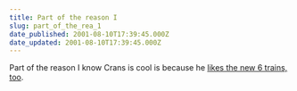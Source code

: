 ```yaml
---
title: Part of the reason I
slug: part_of_the_rea_1
date_published: 2001-08-10T17:39:45.000Z
date_updated: 2001-08-10T17:39:45.000Z
---
```


Part of the reason I know Crans is cool is because he [likes the new 6 trains, too](http://www.themorningnews.org/guide.html#transportation).
